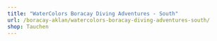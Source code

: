 ```yaml
---
title: "WaterColors Boracay Diving Adventures - South"
url: /boracay-aklan/watercolors-boracay-diving-adventures-south/
shop: Tauchen
---
```

